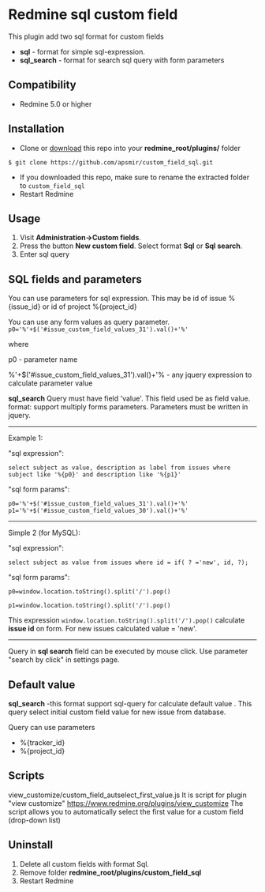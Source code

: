 Redmine sql custom field
==================
This plugin add two sql format for custom fields
* **sql** - format for simple sql-expression.
* **sql_search** - format for search sql query with form parameters

Compatibility
-------------
* Redmine 5.0 or higher

Installation
----------------------
* Clone or [download](https://github.com/apsmir/custom_field_sql/archive/main.zip) this repo into your **redmine_root/plugins/** folder

```
$ git clone https://github.com/apsmir/custom_field_sql.git
```
* If you downloaded this repo, make sure to rename the extracted folder to `custom_field_sql`
* Restart Redmine

Usage
----------------------
1) Visit **Administration->Custom fields**. 
2) Press the button **New custom field**. Select format **Sql** or **Sql search**.
3) Enter sql query 

SQL fields and parameters
----------------------
You can use parameters for sql expression.
This may be id of issue %{issue_id} or id of project %{project_id}

You can use any form  values as query parameter.
`p0='%'+$('#issue_custom_field_values_31').val()+'%'`

where

p0 - parameter name

%'+$('#issue_custom_field_values_31').val()+'% - any jquery expression to calculate parameter value

**sql_search** 
Query must have field 'value'. This field used be as field value.
format: support multiply forms parameters. Parameters must be written in jquery. 

----------------------
Example 1:

 "sql expression": 
 
 `select subject as value, description as label from issues where subject like '%{p0}' and description like '%{p1}'`
 
 "sql form params":
 
`p0='%'+$('#issue_custom_field_values_31').val()+'%'`
`p1='%'+$('#issue_custom_field_values_30').val()+'%'`

----------------------
Simple 2 (for MySQL):

 "sql expression": 
 
 `select subject as value from issues where id = if( ? ='new', id, ?);`
 
 
 "sql form params":
 
`p0=window.location.toString().split('/').pop()`

`p1=window.location.toString().split('/').pop()`


This expression `window.location.toString().split('/').pop()` calculate **issue id** on form. For new issues calculated value = 'new'.

----------------------

Query in **sql search** field can be executed by mouse click. Use parameter "search by click" in settings page.

Default value
----------------------
**sql_search** -this  format support sql-query for calculate  default value . This query select initial custom field value for new issue from database.

Query can use parameters
* %{tracker_id}
* %{project_id}

Scripts
----------------------
view_customize/custom_field_autselect_first_value.js
It is script for plugin "view customize" https://www.redmine.org/plugins/view_customize
The script allows you to automatically select the first value for a custom field (drop-down list) 

Uninstall
----------------------
1) Delete all custom fields with format Sql.
2) Remove folder **redmine_root/plugins/custom_field_sql**
3) Restart Redmine
